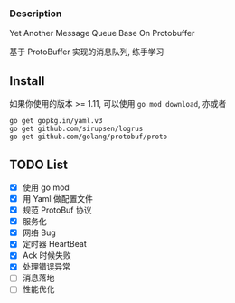 ###  Description

Yet Another Message Queue Base On Protobuffer

基于 ProtoBuffer 实现的消息队列, 练手学习

## Install

如果你使用的版本 >= 1.11, 可以使用 `go mod download`, 亦或者

```
go get gopkg.in/yaml.v3
go get github.com/sirupsen/logrus
go get github.com/golang/protobuf/proto
```


## TODO List

- [x] 使用 go mod
- [x] 用 Yaml 做配置文件
- [x] 规范 ProtoBuf 协议
- [x] 服务化
- [x] 网络 Bug
- [x] 定时器 HeartBeat 
- [x] Ack 时候失败
- [x] 处理错误异常
- [ ] 消息落地  
- [ ] 性能优化
